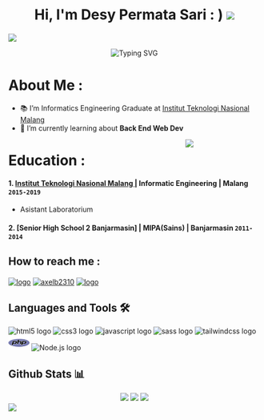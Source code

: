 <h1 align="center">Hi, I'm Desy Permata Sari : ) <img src="https://media.giphy.com/media/mGcNjsfWAjY5AEZNw6/giphy.gif" width="35"></h1>

<!-- Tambahkan karakter anime -->
<img align='center' src="https://media.giphy.com/media/10kABVanhwyk1y/giphy.gif" width="150" />

<p align="center">
   <img src="https://readme-typing-svg.demolab.com?font=Fira+Code&weight=600&size=22&pause=1000&color=00FFFF&background=E8FF8500&center=true&vCenter=true&width=435&lines=Welcome+to+My+GitHub+Profile!;Front-End+Web+Developer;Informatics+Engineering+Student" alt="Typing SVG" />
</p>

# About Me :
- 📚 I’m Informatics Engineering Graduate at <a href="https://www.itn.ac.id/">Institut Teknologi Nasional Malang</a>
- 🌱 I’m currently learning about <strong>Back End Web Dev</strong>
   
<img align='right' src="https://media.giphy.com/media/KzJkzjggfGN5Py6nkT/giphy.gif" width="150" />

# Education :
#### 1. [Institut Teknologi Nasional Malang ](https://www.itn.ac.id/) | Informatic Engineering | Malang `2015-2019`
   - Asistant Laboratorium 

#### 2. [Senior High School 2 Banjarmasin] | MIPA(Sains) | Banjarmasin `2011-2014`

## How to reach me :

<a href="https://www.linkedin.com/in/desy-permata-sari-55511a203/" target="blank"><img align="center" src="https://raw.githubusercontent.com/rahuldkjain/github-profile-readme-generator/master/src/images/icons/Social/linked-in-alt.svg" alt="logo" height="30" width="40" /></a>
<a href="https://www.instagram.com/desyprmts_/" target="blank"><img align="center" src="https://raw.githubusercontent.com/rahuldkjain/github-profile-readme-generator/master/src/images/icons/Social/instagram.svg" alt="axelb2310" height="30" width="40" /></a>
<a href="https://github.com/Dee-Glit1015" target="blank"><img align="center" src="https://cdn.jsdelivr.net/gh/devicons/devicon/icons/github/github-original.svg" alt="logo" height="30" width="40" /></a>

## Languages and Tools 🛠
<div align="left">
    <img src="https://cdn.jsdelivr.net/gh/devicons/devicon/icons/html5/html5-original.svg" height="30" width="42" alt="html5 logo" />
   <img src="https://cdn.jsdelivr.net/gh/devicons/devicon/icons/css3/css3-original.svg" height="30" width="42" alt="css3 logo" />
   <img src="https://cdn.jsdelivr.net/gh/devicons/devicon/icons/javascript/javascript-original.svg" height="30" width="42" alt="javascript logo" />
   <img src="https://cdn.jsdelivr.net/gh/devicons/devicon/icons/sass/sass-original.svg" height="30" width="42" alt="sass logo" />
   <img src="https://www.vectorlogo.zone/logos/tailwindcss/tailwindcss-icon.svg" height="30" width="42" alt="tailwindcss logo" />
   <img src="https://raw.githubusercontent.com/devicons/devicon/master/icons/php/php-original.svg" height="30" width="42" alt="php logo" />
   <img src="https://cdn.jsdelivr.net/gh/devicons/devicon/icons/nodejs/nodejs-original.svg" height="30" width="42" alt="Node.js logo" />
</div>

## Github Stats 📊
<div align="center">
   <img height="180em" src="https://github-readme-stats-eight-theta.vercel.app/api?username=RichoAlbertTio&show_icons=true&theme=radical&include_all_commits=true&count_private=true"/>
   <img height="180em" src="https://github-readme-stats-eight-theta.vercel.app/api/top-langs/?username=RichoAlbertTio&layout=compact&langs_count=8&theme=radical"/>
   <img height="180em" src="https://github-readme-streak-stats.herokuapp.com/?user=RichoAlbertTio&&theme=radical"/>
</div>

<img align="center" src="https://media.giphy.com/media/RI2C8BG0k3E2IrOiTj/giphy.gif" width="100" />
